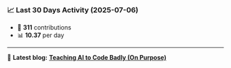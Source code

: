 <!--START_STATS-->
### 📈 Last 30 Days Activity (2025-07-06)  
- 🧮 **311** contributions  
- 📊 **10.37** per day
---
📝 **Latest blog:** [**Teaching AI to Code Badly (On Purpose)**](https://andriak.com/blog/badly-trained-ai)
<!--END_STATS-->
